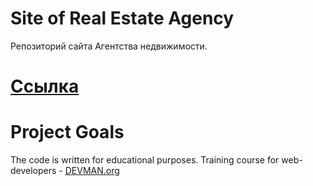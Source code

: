# Site of Real Estate Agency

Репозиторий сайта Агентства недвижимости.

# [Ссылка](https://romanyakovlev.github.io/21_valid_markup/)

# Project Goals

The code is written for educational purposes. Training course for web-developers - [DEVMAN.org](https://devman.org)
